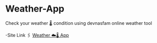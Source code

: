 # Weather-App
Check your weather 🌡️ condition using devnasfam online weather tool

-Site Link 🖇️ [Weather ☁️🌡️ App](https://weather-app-devnasfam.netlify.app/)
